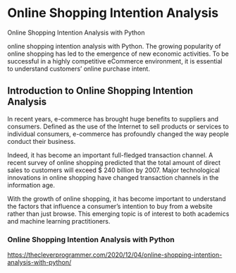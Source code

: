 # Online Shopping Intention Analysis
Online Shopping Intention Analysis with Python


online shopping intention analysis with Python. The growing popularity of online shopping has led to the emergence of new economic activities. To be successful in a highly competitive eCommerce environment, it is essential to understand customers’ online purchase intent.

## Introduction to Online Shopping Intention Analysis
In recent years, e-commerce has brought huge benefits to suppliers and consumers. Defined as the use of the Internet to sell products or services to individual consumers, e-commerce has profoundly changed the way people conduct their business.

Indeed, it has become an important full-fledged transaction channel. A recent survey of online shopping predicted that the total amount of direct sales to customers will exceed $ 240 billion by 2007. Major technological innovations in online shopping have changed transaction channels in the information age.

With the growth of online shopping, it has become important to understand the factors that influence a consumer’s intention to buy from a website rather than just browse. This emerging topic is of interest to both academics and machine learning practitioners.

### Online Shopping Intention Analysis with Python

https://thecleverprogrammer.com/2020/12/04/online-shopping-intention-analysis-with-python/